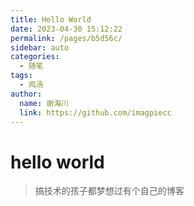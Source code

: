 ```yaml
---
title: Hello World
date: 2023-04-30 15:12:22
permalink: /pages/b5d56c/
sidebar: auto
categories:
  - 随笔
tags:
  - 鸡汤
author: 
  name: 谢海川
  link: https://github.com/imagpiecc
---
```


# hello world
> 搞技术的孩子都梦想过有个自己的博客
